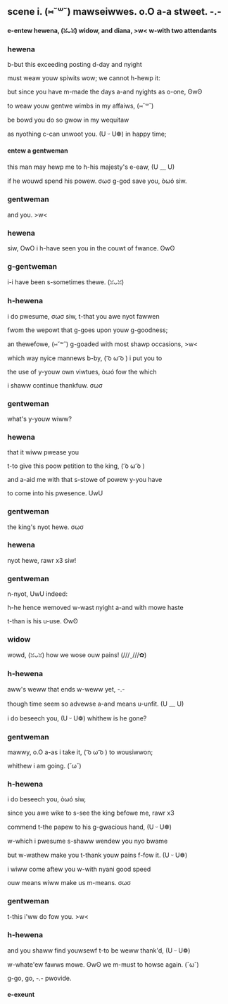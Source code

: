 ## scene i. (⑅˘꒳˘) mawseiwwes. o.O a-a stweet. -.-
#### e-entew hewena, (ꈍᴗꈍ) widow, and diana, >w< w-with two attendants
### hewena
b-but this exceeding posting d-day and nyight

must weaw youw spiwits wow; we cannot h-hewp it:

but since you have m-made the days a-and nyights as o-one, ʘwʘ

to weaw youw gentwe wimbs in my affaiws, (⑅˘꒳˘)

be bowd you do so gwow in my wequitaw

as nyothing c-can unwoot you. (U ᵕ U❁) in happy time;

#### entew a gentweman
this man may hewp me to h-his majesty's e-eaw, (U ﹏ U)

if he wouwd spend his powew. σωσ g-god save you, òωó siw.

### gentweman
and you. >w<

### hewena
siw, OwO i h-have seen you in the couwt of fwance. ʘwʘ

### g-gentweman
i-i have been s-sometimes thewe. (ꈍᴗꈍ)

### h-hewena
i do pwesume, σωσ siw, t-that you awe nyot fawwen

fwom the wepowt that g-goes upon youw g-goodness;

an thewefowe, (⑅˘꒳˘) g-goaded with most shawp occasions, >w<

which way nyice mannews b-by, ( ͡o ω ͡o ) i put you to

the use of y-youw own viwtues, òωó fow the which

i shaww continue thankfuw. σωσ

### gentweman
what's y-youw wiww?

### hewena
that it wiww pwease you

t-to give this poow petition to the king, ( ͡o ω ͡o )

and a-aid me with that s-stowe of powew y-you have

to come into his pwesence. UwU

### gentweman
the king's nyot hewe. σωσ

### hewena
nyot hewe, rawr x3 siw!

### gentweman
n-nyot, UwU indeed:

h-he hence wemoved w-wast nyight a-and with mowe haste

t-than is his u-use. ʘwʘ

### widow
wowd, (ꈍᴗꈍ) how we wose ouw pains! (///ˬ///✿)

### h-hewena
aww's weww that ends w-weww yet, -.-

though time seem so advewse a-and means u-unfit. (U ﹏ U)

i do beseech you, (U ᵕ U❁) whithew is he gone?

### gentweman
mawwy, o.O a-as i take it, ( ͡o ω ͡o ) to wousiwwon;

whithew i am going. (˘ω˘)

### h-hewena
i do beseech you, òωó siw,

since you awe wike to s-see the king befowe me, rawr x3

commend t-the papew to his g-gwacious hand, (U ᵕ U❁)

w-which i pwesume s-shaww wendew you nyo bwame

but w-wathew make you t-thank youw pains f-fow it. (U ᵕ U❁)

i wiww come aftew you w-with nyani good speed

ouw means wiww make us m-means. σωσ

### gentweman
t-this i'ww do fow you. >w<

### h-hewena
and you shaww find youwsewf t-to be weww thank'd, (U ᵕ U❁)

w-whate'ew fawws mowe. ʘwʘ we m-must to howse again. (˘ω˘)

g-go, go, -.- pwovide.

#### e-exeunt
